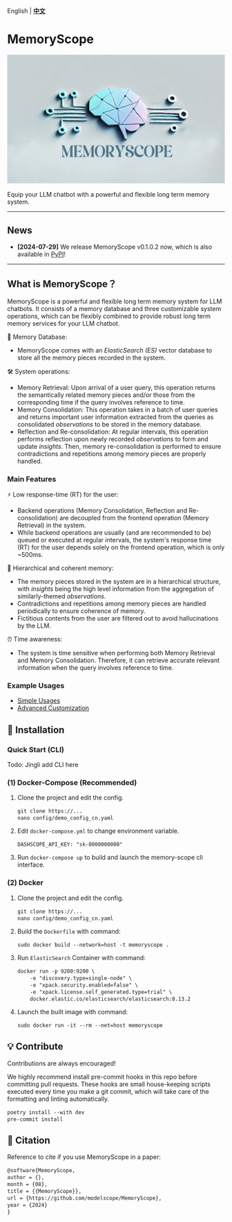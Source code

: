 English | [**中文**](./README_ZH.md)

# MemoryScope

<p align="left">
  <img src="docs/images/logo_1.png" width="700px" alt="MemoryScope Logo">
</p>

Equip your LLM chatbot with a powerful and flexible long term memory system.

----
## News

- **[2024-07-29]** We release MemoryScope v0.1.0.2 now, which is also available in [PyPI](https://pypi.org/simple)!
----
## What is MemoryScope？

MemoryScope is a powerful and flexible long term memory system for LLM chatbots. It consists 
of a memory database and three customizable system operations, which can be flexibly combined to provide 
robust long term memory services for your LLM chatbot.

💾 Memory Database:
- MemoryScope comes with an *ElasticSearch (ES)* vector database to store all the 
memory pieces recorded in the system.

🛠️ System operations:
- Memory Retrieval: Upon arrival of a user query, this operation returns the semantically related memory pieces 
and/or those from the corresponding time if the query involves reference to time.
- Memory Consolidation: This operation takes in a batch of user queries and returns important user information
extracted from the queries as consolidated *observations* to be stored in the memory database.
- Reflection and Re-consolidation: At regular intervals, this operation performs reflection upon newly recorded *observations*
to form and update *insights*. Then, memory re-consolidation is performed to ensure contradictions and repetitions
among memory pieces are properly handled.

### Main Features

⚡ Low response-time (RT) for the user:
- Backend operations (Memory Consolidation, Reflection and Re-consolidation) are decoupled from the frontend operation
 (Memory Retrieval) in the system.
- While backend operations are usually (and are recommended to be) queued or executed at regular intervals, the 
system's response time (RT) for the user depends solely on the frontend operation, which is only ~500ms.

🌲 Hierarchical and coherent memory:
- The memory pieces stored in the system are in a hierarchical structure, with *insights* being the high level information
from the aggregation of similarly-themed *observations*.
- Contradictions and repetitions among memory pieces are handled periodically to ensure coherence of memory.
- Fictitious contents from the user are filtered out to avoid hallucinations by the LLM.

⏰ Time awareness:
- The system is time sensitive when performing both Memory Retrieval and Memory Consolidation. Therefore, it can retrieve
accurate relevant information when the query involves reference to time.


### Example Usages
- [Simple Usages](./examples/api/simple_usages_en.ipynb)
- [Advanced Customization](./examples/api/advanced_customization_en.ipynb)



## 🚀 Installation

### Quick Start (CLI)
Todo: Jingli add CLI here

### (1) Docker-Compose (Recommended)
1. Clone the project and edit the config.

    ```
    git clone https://...
    nano config/demo_config_cn.yaml
    ```

2. Edit `docker-compose.yml` to change environment variable.

    ```
    DASHSCOPE_API_KEY: "sk-0000000000"
    ```

3. Run `docker-compose up` to build and launch the memory-scope cli interface.


### (2) Docker

1. Clone the project and edit the config.

    ```
    git clone https://...
    nano config/demo_config_cn.yaml
    ```

2. Build the `Dockerfile` with command:
    ```
    sudo docker build --network=host -t memoryscope .
    ```

3. Run `ElasticSearch` Container with command:
    ```
    docker run -p 9200:9200 \
        -e "discovery.type=single-node" \
        -e "xpack.security.enabled=false" \
        -e "xpack.license.self_generated.type=trial" \
        docker.elastic.co/elasticsearch/elasticsearch:8.13.2
    ```

4. Launch the built image with command:
    ```
    sudo docker run -it --rm --net=host memoryscope
    ```

## 💡 Contribute

Contributions are always encouraged!

We highly recommend install pre-commit hooks in this repo before committing pull requests.
These hooks are small house-keeping scripts executed every time you make a git commit,
which will take care of the formatting and linting automatically.
```shell
poetry install --with dev
pre-commit install
```



## 📖 Citation

Reference to cite if you use MemoryScope in a paper:

```
@software{MemoryScope,
author = {},
month = {08},
title = {{MemoryScope}},
url = {https://github.com/modelscope/MemoryScope},
year = {2024}
}
```